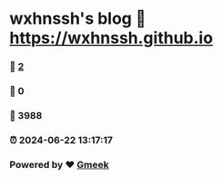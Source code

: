 # wxhnssh's blog :link: https://wxhnssh.github.io 
### :page_facing_up: [2](https://wxhnssh.github.io/tag.html) 
### :speech_balloon: 0 
### :hibiscus: 3988 
### :alarm_clock: 2024-06-22 13:17:17 
### Powered by :heart: [Gmeek](https://github.com/Meekdai/Gmeek)
